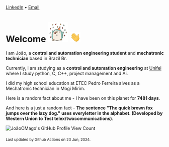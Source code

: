 [LinkedIn](https://www.linkedin.com/in/joão-pedro-gozzoli-b95641301/) &bull;
[Email](joaopedrogozzoli@gmail.com)

# Welcome <img src="happy.gif" height="64px" /> <img src="wave.gif" height="32px" />

I am João, a  **control and automation engineering student** and **mechatronic technician** based in Brazil Br.

Currently, I am studying as a **control and automation engineering** at [Unifei](https://unifei.edu.br) where I study python, C, C++, project management and Ai.

I did my high school education at ETEC Pedro Ferreira alves as a Mechatronic technician in Mogi Mirim.

Here is a random fact about me - I have been on this planet for **7481 days**.

And here is a just a random fact -  **The sentence "The quick brown fox jumps over the lazy dog." uses everyletter in the alphabet. (Developed by Western Union to Test telex/twxcommunications)**.

![JoãoOMago's GitHub Profile View Count](https://komarev.com/ghpvc/?username=JoaoOMago)

<sub>Last updated by Github Actions on 23 Jun, 2024.</sub>
